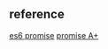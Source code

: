 ## reference

[es6 promise](https://www.ecma-international.org/ecma-262/6.0/#sec-promise-objects)
[promise A+](https://promisesaplus.com/)
